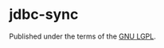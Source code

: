 jdbc-sync
=========

Published under the terms of the [GNU LGPL](http://www.gnu.org/licenses/lgpl.txt).

